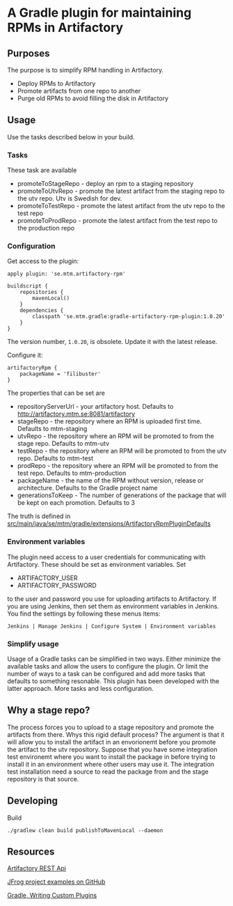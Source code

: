 # A Gradle plugin for maintaining RPMs in Artifactory

## Purposes

The purpose is to simplify RPM handling in Artifactory.

* Deploy RPMs to Artifactory
* Promote artifacts from one repo to another
* Purge old RPMs to avoid filling the disk in Artifactory

## Usage

Use the tasks described below in your build.

### Tasks

These task are available

* promoteToStageRepo - deploy an rpm to a staging repository
* promoteToUtvRepo - promote the latest artifact from the staging repo to the utv repo. Utv is Swedish for dev.
* promoteToTestRepo - promote the latest artifact from the utv repo to the test repo 
* promoteToProdRepo - promote the latest artifact from the test repo to the production repo 

### Configuration

Get access to the plugin:

```Gradle
apply plugin: 'se.mtm.artifactory-rpm'

buildscript {
    repositories {
        mavenLocal()
    }
    dependencies {
        classpath 'se.mtm.gradle:gradle-artifactory-rpm-plugin:1.0.20'
    }
}
```

The version number, `1.0.20`, is obsolete. Update it with the latest release.

Configure it:

```Gradle
artifactoryRpm {
    packageName = 'filibuster'         
}
```

The properties that can be set are

* repositoryServerUrl - your artifactory host. Defaults to http://artifactory.mtm.se:8081/artifactory
* stageRepo - the repository where an RPM is uploaded first time. Defaults to mtm-staging          
* utvRepo - the repository where an RPM will be promoted to from the stage repo. Defaults to mtm-utv             
* testRepo - the repository where an RPM will be promoted to from the utv repo. Defaults to mtm-test
* prodRepo - the repository where an RPM will be promoted to from the test repo. Defaults to mtm-production
* packageName - the name of the RPM without version, release or architecture. Defaults to the Gradle project name         
* generationsToKeep - The number of generations of the package that will be kept on each promotion. Defaults to 3

The truth is defined in [src/main/java/se/mtm/gradle/extensions/ArtifactoryRpmPluginDefaults](https://github.com/mtmse/gradle-artifactory-rpm-plugin/blob/master/src/main/java/se/mtm/gradle/extensions/ArtifactoryRpmPluginDefaults.java)

### Environment variables

The plugin need access to a user credentials for communicating with Artifactory. These should be set as environment variables.
Set

* ARTIFACTORY_USER
* ARTIFACTORY_PASSWORD

to the user and password you use for uploading artifacts to Artifactory. If you are using Jenkins, then set them
as environment variables in Jenkins. You find the settings by following these menus items:

`Jenkins | Manage Jenkins | Configure System | Environment variables`

### Simplify usage

Usage of a Gradle tasks can be simplified in two ways. Either minimize the available tasks and allow the users to configure the plugin. Or limit the number of ways to a task can be configured and add more tasks that defaults to something resonable. This plugin has been developed with the latter approach. More tasks and less configuration.

## Why a stage repo?

The process forces you to upload to a stage repository and promote the artifacts from there. Whys this rigid default process? The argument is that it will allow you to install the artifact in an envorionemt before you promote the artifact to the utv repository. Suppose that you have some integration test environemt where you want to install the package in before trying to install it in an environment where other users may use it. The integration test installation need a source to read the package from and the stage repository is that source.

## Developing

Build

`./gradlew clean build publishToMavenLocal --daemon`

## Resources

[Artifactory REST Api](http://www.jfrog.com/confluence/display/RTF/Artifactory+REST+API)

[JFrog project examples on GitHub](https://github.com/JFrogDev/project-examples)

[Gradle, Writing Custom Plugins](https://gradle.org/docs/current/userguide/custom_plugins.html)

